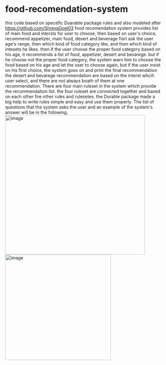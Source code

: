 # food-recomendation-system
this code based on specefic Duarable package rules and also modeled after https://github.com/ShreyaGoel03
food recomendation system provides list of main food and intersts for user to choose, then based on user's choice, recommend appetizer, main food, desert and beverage
fisrt ask the user age's range, then which kind of food category like, and then which kind of intesets he likes. 
then if the user choose the proper food category based on his age, it recommends a list of food, appetizer, desert and bevarege. but if he choose not the proper food category, the system warn him to choose the food based on his age and let the user to choose again, but if the user insist on his first choice, the system goes on and print the final recommendation
the desert and bevarege recommendation are based on the interst whcih user select, and there are not always boath of them at one recommendation.
There are four main ruleset in the system which provide the recommendation list. the four ruleset are connected together and based on each other fire other rules and rulesetes. the Durable package made a big help to write rules simple and easy and use them properly.
The list of questions that the system asks the user and an example of the system's answer will be in the  following.
<img width="451" alt="image" src="https://user-images.githubusercontent.com/85408877/227050128-7dbe06b9-2e95-473d-a20b-e238492d9f12.png">
<img width="341" alt="image" src="https://user-images.githubusercontent.com/85408877/227050178-d119f2fd-f43f-468c-ab7f-20038b6a40c1.png">

 
